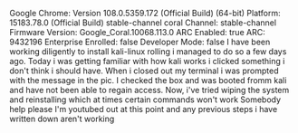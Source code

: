 Google Chrome: Version 108.0.5359.172 (Official Build)  (64-bit)
Platform: 15183.78.0 (Official Build) stable-channel coral
Channel: stable-channel
Firmware Version: Google_Coral.10068.113.0
ARC Enabled: true
ARC: 9432196
Enterprise Enrolled: false
Developer Mode: false
I have been working diligently to install kali-linux rolling
i managed to do so a few days ago.
Today i was getting familiar with how kali works i clicked something i don't think i should have.
When i closed out my terminal i was prompted with the message in the pic.
I checked the box and was booted fromm kali and have not been able to regain access.
Now, i've tried wiping the system and reinstalling which at times certain commands won't work
Somebody help please I'm youtubed out at this point and any previous steps i have written down aren't working
